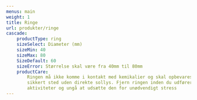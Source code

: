 ```yaml
---
menus: main
weight: 1
title: Ringe
url: produkter/ringe
cascade:
    productType: ring
    sizeSelect: Diameter (mm)
    sizeMin: 40
    sizeMax: 80
    SizeDefault: 60
    sizeError: Størrelse skal være fra 40mm til 80mm
    productCare:
        Ringen må ikke komme i kontakt med kemikalier og skal opbevares et
        sikkert sted uden direkte sollys. Fjern ringen inden du udfører fysiske
        aktiviteter og ungå at udsætte den for unødvendigt stress
---
```

